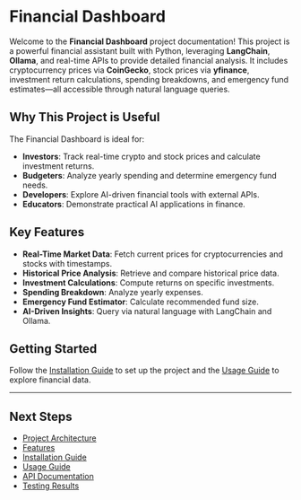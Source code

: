 # Financial Dashboard

Welcome to the **Financial Dashboard** project documentation! This project is a powerful financial assistant built with Python, leveraging **LangChain**, **Ollama**, and real-time APIs to provide detailed financial analysis. It includes cryptocurrency prices via **CoinGecko**, stock prices via **yfinance**, investment return calculations, spending breakdowns, and emergency fund estimates—all accessible through natural language queries.

## Why This Project is Useful

The Financial Dashboard is ideal for:

- **Investors**: Track real-time crypto and stock prices and calculate investment returns.
- **Budgeters**: Analyze yearly spending and determine emergency fund needs.
- **Developers**: Explore AI-driven financial tools with external APIs.
- **Educators**: Demonstrate practical AI applications in finance.

## Key Features

- **Real-Time Market Data**: Fetch current prices for cryptocurrencies and stocks with timestamps.
- **Historical Price Analysis**: Retrieve and compare historical price data.
- **Investment Calculations**: Compute returns on specific investments.
- **Spending Breakdown**: Analyze yearly expenses.
- **Emergency Fund Estimator**: Calculate recommended fund size.
- **AI-Driven Insights**: Query via natural language with LangChain and Ollama.

## Getting Started

Follow the [Installation Guide](installation.md) to set up the project and the [Usage Guide](usage.md) to explore financial data.

---

## Next Steps

- [Project Architecture](architecture.md)
- [Features](features.md)
- [Installation Guide](installation.md)
- [Usage Guide](usage.md)
- [API Documentation](api.md)
- [Testing Results](testing.md)